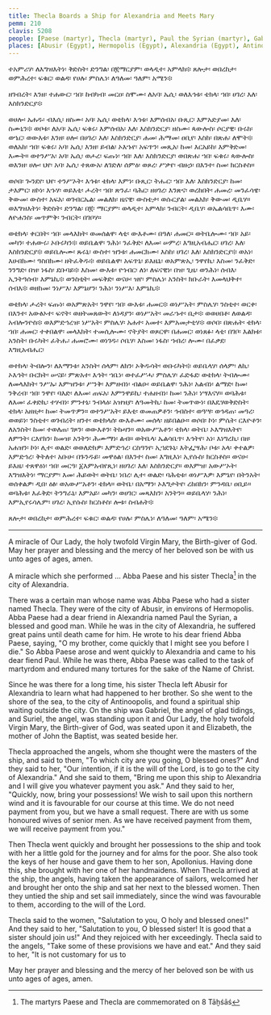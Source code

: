 ```yaml
---
title: Thecla Boards a Ship for Alexandria and Meets Mary
pemm: 210
clavis: 5208
people: [Paese (martyr), Thecla (martyr), Paul the Syrian (martyr), Gabriel (archangel), Suriel (archangel), Elizabeth, Apollonius]
places: [Abusir (Egypt), Hermopolis (Egypt), Alexandria (Egypt), Antinoopolis (Egypt)]
---
```

ተአምሪሃ፡ ለእግዝእትነ፡ ቅድስት፡ ድንግል፡ በ፪ማርያም፡ ወላዲተ፡ አምላክ፨ ጸሎታ፡ ወበረከታ፡ ወምሕረተ፡ ፍቁር፡ ወልዳ፡ የሀሉ፡ ምስሌነ፡ ለዓለመ፡ ዓለም፡ አሜን፨

ዘገብረት፡ እንዘ፡ ተሐውር፡ ኀበ፡ ከብካብ፡ መርዐ፡ ስሞሙ፡ ለአባ፡ ኤሲ፡ ወለእኅቱ፡ ቴክላ፡ ኀበ፡ ሀገረ፡ እለ፡ እስክንድርያ፨

ወሀሎ፡ አሐዱ፡ ብእሲ፡ ዘስሙ፡ አባ፡ ኤሲ፡ ወቴክላ፡ እኅቱ፡ እምሰብአ፡ ቡጺር፡ እምአድያመ፡ እለ፡ ስሙኒን፨ ወቦቱ፡ ለአባ፡ ኤሲ፡ ፍቁሩ፡ እምሰብአ፡ እለ፡ እስክንድርያ፡ ዘስሙ፡ ጳውሎስ፡ ሶርያዊ፡ ቡሩክ፡ ወኄር፡ ወውእቱ፡ እንዘ፡ ሀሎ፡ በሀገረ፡ እለ፡ እስክንድርያ፡ ሐመ፡ ሕማመ፡ ዐቢየ፡ እስከ፡ በጽሐ፡ ለሞት፨ ወለአከ፡ ኀበ፡ ፍቁሩ፡ አባ፡ ኤሲ፡ እንዘ፡ ይብል፡ ኦእኁየ፡ አፍጥን፡ መጺአ፡ ከመ፡ እርአይከ፡ እምቅድመ፡ እሙት። ወተንሥአ፡ አባ፡ ኤሲ፡ ወሖረ፡ ፍጡነ፡ ኀበ፡ እለ፡ እስክንድርያ፡ ወበጽሐ፡ ኀበ፡ ፍቁሩ፡ ጳውሎስ፡ ወእንዘ፡ ሀሎ፡ ህየ፡ አባ፡ ኤሲ፡ ተጸውአ፡ ለገድለ፡ ሰምዕ፡ ወጾረ፡ ሥቃየ፡ ብዙኃ፡ በእንተ፡ ስመ፡ ክርስቶስ።

ወሶበ፡ ጐንደየ፡ ህየ፡ ተንሥኦት፡ እኅቱ፡ ቴክላ፡ እምነ፡ ቡጺር፡ ትሑር፡ ኀበ፡ እለ፡ እስክንድርያ፡ ከመ፡ ታእምር፡ ዘኮነ፡ እኁሃ፡ ወይእቲ፡ ሖረት፡ ኀበ፡ ጽንፈ፡ ባሕር፡ ዘሀገረ፡ እንጽና፡ ወረከበት፡ ሐመረ፡ መንፈሳዌ፡ ቅውመ፡ ውስተ፡ አፍአ፡ ወገብርኤል፡ መልለክ፡ ዜናዊ፡ ውስቴታ፡ ወሱርያል፡ መልአክ፡ ቅውመ፡ ዲቤሃ። ወእግዝእትነ፡ ቅድስት፡ ድንግል፡ በ፪፡ ማርያም፡ ወላዲተ፡ አምላክ፡ ንብርት፡ ዲቤሃ፡ ወኤልሳቤጥ፡ እሙ፡ ለዮሐንስ፡ መጥምቅ፡ ንብርት፡ በገቦሃ።

ወቴክላ፡ ቀርበት፡ ኀበ፡ መላእክት፡ ወመሰልዋ፡ ላቲ፡ ውእቶሙ፡ በዓለ፡ ሐመር። ወትቤሎሙ፡ ኀበ፡ አይ፡ መካን፡ ተሐውሩ፡ ኦቡሩካን፨ ወይቤልዋ፡ ንሕነ፡ ንፈቅድ፡ ለእመ፡ ሠምረ፡ እግዚአብሔር፡ ሀገረ፡ እለ፡ እስክንድርያ፨ ወይቤሎሙ፡ ጹሩኒ፡ ውስተ፡ ዝንቱ፡ ሐመርክሙ፡ እስከ፡ ሀገረ፡ እለ፡ እስክንድርያ፨ ወአነ፡ እሁበክሙ፡ ዓስበክሙ፡ ዘትፈቅዱ፨ ወይቤልዋ፡ አፍጥኒ፡ ይእዜኒ፡ ወአምጽኢ፡ ንዋየኪ፡ እስመ፡ ንፈቅድ፡ ንንግድ፡ በዝ፡ ነፋስ፡ ደቡባይ፨ እስመ፡ ውእቱ፡ የኀብር፡ ለነ፡ ለፍናዊነ፡ በዝ፡ ጊዜ፡ ወንሕነ፡ ሰብእ፡ ኢንትዓሰብ፡ እምኔኪ፨ ወንስቲት፡ መፍቅድ፡ ወናሁ፡ ዝየ፡ ምስሌነ፡ አንስት፡ ክቡራት፡ እመላህቅተ፡ ሰብእ፨ ወዘከመ፡ ንነሥእ፡ እምኔሆን፡ ንሕነ፡ ንነሥእ፡ እምኔኪ፨

ወቴክላ፡ ሖረት፡ ፍጡነ፡ ወአምጽአት፡ ንዋየ፡ ኀበ፡ ውእቱ፡ ሐመር፨ ወነሥአት፡ ምስሌሃ፡ ንስቲተ፡ ወርቀ፡ በእንተ፡ አውፅኦተ፡ ፍኖት፡ ወዘትመጸውት፡ ለነዳያን፡ ወነሥአት፡ መራኁተ፡ ቤታ፨ ወወሀበቶ፡ ለወልዳ፡ አብሎንዮስ፨ ወእምድኅረዝ፡ ነሥአት፡ ምስሌሃ፡ አሐተ፡ አመተ፡ እምአመታቲሃ፨ ወሶበ፡ በጽሐት፡ ቴክላ፡ ኀበ፡ ሐመር፡ ተቀበልዋ፡ መላእክት፡ ተመሲሎሙ፡ ኖትያት፡ ወጾርዋ፡ በሐመር፡ ወነጸፉ፡ ላቲ፡ በገቦ፡ እልክቱ፡ አንስት፡ ቡሩካት፡ ፈትሑ፡ ሐመሮሙ፡ ወነገዱ፡ ሶቤሃ፡ እስመ፡ ነፋስ፡ ኀብረ፡ ሎሙ፡ በፈቃደ፡ እግዚአብሔር፡

ወተክላ፡ ትብሎን፡ ለእማንቱ፡ አንስት፡ ሰላም፡ ለክን፡ ኦቅዱሳት፡ ወቡሩካት፨ ወይቤላሃ፡ ሰላም፡ ለኪ፡ ኦእኅት፡ ቡርክት፡ ሠናይ፡ ምጽአተ፡ እኅት፡ ኀቤነ፡ ወተፈሥሓ፡ ምስሌሃ፡ ፈድፋደ፡ ወቴክላ፡ ትብሎሙ፡ ለመላእክት፡ ንሥኡ፡ እምዝንቱ፡ ሥንቅ፡ እምዘብነ፡ ብልዑ፡ ወይቤልዋ፡ ንሕነ፡ አልብነ፡ ልማድ፡ ከመ፡ ንቅረብ፡ ኀበ፡ ንዋየ፡ ባእድ፡ ለእመ፡ ጠፍአ፡ እምንዋይኪ፡ ተሐዘብነ፡ ከመ፡ ንሕነ፡ ነሣእናሃ። ወባሕቱ፡ ለእመ፡ ፈቀድኪ፡ ተሃብነ፡ ምንተኒ፡ ንብላዕ፡ አዝዝያ፡ ለዓመትኪ፡ ከመ፡ ትመጥውነ፡ በእዴሃወቅድስት፡ ቴክላ፡ አዘዘታ፡ ከመ፡ ትመጥዎን። ወተንሥአት፡ ይእቲ፡ ወመጠዎቶን፡ ኅብስተ፡ ወዓሣ፡ ወኅዳጠ፡ መዓረ፡ ወወይነ፡ ንስቲተ፡ ወገብረት፡ ዘንተ፡ ወቴክላሰ፡ ውእቶሙ፡ መሰላ፡ ዘይበልዑ። ወሶበ፡ ኮነ፡ ምሴት፡ ርእዮቶን፡ ለአንስት፡ ከመ፡ ተወለጠ፡ ገጾን፡ ወውእቶን፡ ትኩዛን። ወአውሥአቶን፡ ቴክላ፡ ወትቤ፡ ኦእግዝእትየ፡ ለምንት፡ ርእየክን፡ ከመዝ፡ አንትን፡ ሕሙማነ፡ ልብ። ወትቤላ፡ ኤልሳቤጥ፡ እኅትየ፡ አነ፡ እነግረኪ፡ በዘ፡ አሐዝን፡ ኮነ፡ ሊተ፡ ወልድ፡ ወወለድክዎ፡ እምድኅረ፡ ርስዓንየ፡ ኢኀደጉኒ፡ እትፌሣሕ፡ ቦቱ፡ አላ፡ ቀተልዎ፡ እምድኅረ፡ ቅትለተ፡ አቡሁ፡ በጉንዱይ፡ መዋዕል፡ በእንተ፡ ስመ፡ እግዚእነ፡ ኢየሱስ፡ ክርስቶስ። ወናሁ፡ ይእዜ፡ ተጸዋዕነ፡ ኀበ፡ መርዓ፡ ፩እምአብየጺነ፡ ዘሀገረ፡ እለ፡ እስክንድርያ። ወእምዝ፡ አውሥኦት፡ እግዝእትነ፡ ማርያም፡ እመ፡ ሕይወት፡ ወትቤ፡ ነበረ፡ ሊተ፡ ወልድ፡ ባሕቲቱ፡ ወነሥእዎ፡ እምኔየ፡ በትንአት፡ ወሰቀልዎ፡ ዲበ፡ ዕፅ፡ ወአውሥአቶን፡ ቴክላ። ወትቤ፡ በአማን፡ ኦእግታትየ፡ ረከበክን፡ ምንዳቤ፡ ዐቢይ። ወባሕቱ፡ እፈቅድ፡ ትንግራኒ፡ እምአይ፡ መካን፡ ወሀገር፡ መጻእክን፡ አንትን። ወይቤላሃ፡ ንሕነ፡ እምኢየሩሳሌም፡ ሀገረ፡ ኢየሱስ፡ ክርስቶስ፡ ሎቱ፡ ስብሐት፨

ጸሎታ፡ ወበረከታ፡ ወምሕረተ፡ ፍቁር፡ ወልዳ፡ የሀሉ፡ ምስሌነ፡ ለዓለመ፡ ዓለም፡ አሜን፨

---

A miracle of Our Lady, the holy twofold Virgin Mary, the Birth-giver of God. May her prayer and blessing and the mercy of her beloved son be with us unto ages of ages, amen.

A miracle which she performed ... Abba Paese and his sister Thecla[^1] in the city of Alexandria.

There was a certain man whose name was Abba Paese who had a sister named Thecla. They were of the city of Abusir, in environs of Hermopolis. Abba Paese had a dear friend in Alexandria named Paul the Syrian, a blessed and good man. While he was in the city of Alexandria, he suffered great pains until death came for him. He wrote to his dear friend Abba Paese, saying, "O my brother, come quickly that I might see you before I die." So Abba Paese arose and went quickly to Alexandria and came to his dear fiend Paul. While he was there, Abba Paese was called to the task of martyrdom and endured many tortures for the sake of the Name of Christ.

Since he was there for a long time, his sister Thecla left Abusir for Alexandria to learn what had happened to her brother. So she went to the shore of the sea, to the city of Antinoopolis, and found a spiritual ship waiting outside the city. On the ship was Gabriel, the angel of glad tidings, and Suriel, the angel, was standing upon it and Our Lady, the holy twofold Virgin Mary, the Birth-giver of God, was seated upon it and Elizabeth, the mother of John the Baptist, was seated beside her.

Thecla approached the angels, whom she thought were the masters of the ship, and said to them, "To which city are you going, O blessed ones?" And they said to her, "Our intention, if it is the will of the Lord, is to go to the city of Alexandria." And she said to them, "Bring me upon this ship to Alexandria and I will give you whatever payment you ask." And they said to her, "Quickly, now, bring your possessions! We wish to sail upon this northern wind and it is favourable for our course at this time. We do not need payment from you, but we have a small request. There are with us some honoured wives of senior men. As we have received payment from them, we will receive payment from you."

Then Thecla went quickly and brought her possessions to the ship and took with her a little gold for the journey and for alms for the poor. She also took the keys of her house and gave them to her son, Apollonius. Having done this, she brought with her one of her handmaidens. When Thecla arrived at the ship, the angels, having taken the appearance of sailors, welcomed her and brought her onto the ship and sat her next to the blessed women. Then they untied the ship and set sail immediately, since the wind was favourable to them, according to the will of the Lord.

Thecla said to the women, "Salutation to you, O holy and blessed ones!" And they said to her, "Salutation to you, O blessed sister! It is good that a sister should join us!" And they rejoiced with her exceedingly. Thecla said to the angels, "Take some of these provisions we have and eat." And they said to her, "It is not customary for us to

May her prayer and blessing and the mercy of her beloved son be with us unto ages of ages, amen.

[^1]: The martyrs Paese and Thecla are commemorated on 8 Tāḫśāś